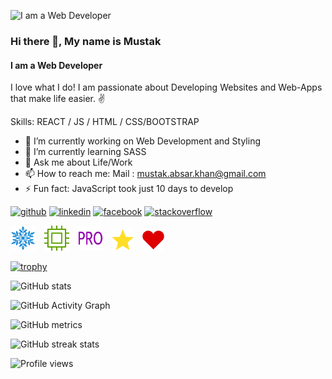 ![I am a Web Developer](https://cdn.pixabay.com/photo/2017/01/20/19/53/productivity-1995786_1280.jpg)
### Hi there 👋, My name is Mustak
#### I am a Web Developer

I love what I do! I am passionate about Developing Websites and Web-Apps that make life easier. ✌️

Skills: REACT / JS / HTML / CSS/BOOTSTRAP

- 🔭 I’m currently working on Web Development and Styling 
- 🌱 I’m currently learning SASS 
- 💬 Ask me about Life/Work 
- 📫 How to reach me: Mail : mustak.absar.khan@gmail.com 
- ⚡ Fun fact: JavaScript took just 10 days to develop 


[<img src='https://cdn.jsdelivr.net/npm/simple-icons@3.0.1/icons/github.svg' alt='github' height='40'>](https://github.com/MustakAbsarKhan)  [<img src='https://cdn.jsdelivr.net/npm/simple-icons@3.0.1/icons/linkedin.svg' alt='linkedin' height='40'>](https://www.linkedin.com/in/https://www.linkedin.com/in/mustakabsar//)  [<img src='https://cdn.jsdelivr.net/npm/simple-icons@3.0.1/icons/facebook.svg' alt='facebook' height='40'>](https://www.facebook.com/https://web.facebook.com/mohammadmustakabsar.khan)  [<img src='https://cdn.jsdelivr.net/npm/simple-icons@3.0.1/icons/stackoverflow.svg' alt='stackoverflow' height='40'>](https://stackoverflow.com/users/https://stackoverflow.com/users/12084859/mohammad-mustak-absar-khan)  

<a href='https://archiveprogram.github.com/'><img src='https://raw.githubusercontent.com/acervenky/animated-github-badges/master/assets/acbadge.gif' width='40' height='40'></a> <a href='https://docs.github.com/en/developers'><img src='https://raw.githubusercontent.com/acervenky/animated-github-badges/master/assets/devbadge.gif' width='40' height='40'></a> <a href='https://github.com/pricing'><img src='https://raw.githubusercontent.com/acervenky/animated-github-badges/master/assets/pro.gif' width='40' height='40'></a> <a href='https://stars.github.com/'><img src='https://raw.githubusercontent.com/acervenky/animated-github-badges/master/assets/starbadge.gif' width='35' height='35'></a> <a href='https://docs.github.com/en/github/supporting-the-open-source-community-with-github-sponsors'><img src='https://raw.githubusercontent.com/acervenky/animated-github-badges/master/assets/sponsorbadge.gif' width='35' height='35'></a> 

[![trophy](https://github-profile-trophy.vercel.app/?username=MustakAbsarKhan)](https://github.com/ryo-ma/github-profile-trophy)

![GitHub stats](https://github-readme-stats.vercel.app/api?username=MustakAbsarKhan&show_icons=true&count_private=true)  

![GitHub Activity Graph](https://activity-graph.herokuapp.com/graph?username=MustakAbsarKhan)  

![GitHub metrics](https://metrics.lecoq.io/MustakAbsarKhan)  

![GitHub streak stats](https://github-readme-streak-stats.herokuapp.com/?user=MustakAbsarKhan)  

![Profile views](https://gpvc.arturio.dev/MustakAbsarKhan)  
